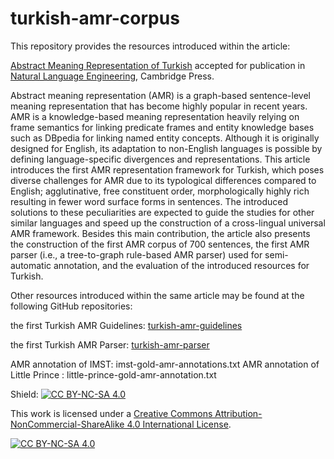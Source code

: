 # turkish-amr-corpus

This repository provides the resources introduced within the article:

[Abstract Meaning Representation of Turkish](https://www.cambridge.org/core/journals/natural-language-engineering) accepted for publication in [Natural Language Engineering](https://www.cambridge.org/core/journals/natural-language-engineering), Cambridge Press.


Abstract meaning representation (AMR) is a graph-based sentence-level meaning representation that has become highly popular in recent years. AMR is a knowledge-based meaning representation heavily relying on frame semantics for linking predicate frames and entity knowledge bases such as DBpedia for linking named entity concepts. Although it is originally designed for English, its adaptation to non-English languages is possible by defining language-specific divergences and representations. This article introduces the first AMR representation framework for Turkish, which poses diverse challenges for AMR due to its typological differences compared to English; agglutinative, free constituent order, morphologically highly rich resulting in fewer word surface forms in sentences. The introduced solutions to these peculiarities are expected to guide the studies for other similar languages and speed up the construction of a cross-lingual universal AMR framework. Besides this main contribution, the article also presents the construction of the first AMR corpus of 700 sentences, the first AMR parser (i.e., a tree-to-graph rule-based AMR parser)
used for semi-automatic annotation, and the evaluation of the introduced resources for Turkish. 


Other resources introduced within the same article may be found at the following GitHub repositories:

the first Turkish AMR Guidelines: [turkish-amr-guidelines](https://github.com/amr-turkish/turkish-amr-parser)


the first Turkish AMR Parser: [turkish-amr-parser](https://github.com/amr-turkish/turkish-amr-parser)

AMR annotation of IMST: imst-gold-amr-annotations.txt
AMR annotation of Little Prince : little-prince-gold-amr-annotation.txt



Shield: [![CC BY-NC-SA 4.0][cc-by-nc-sa-shield]][cc-by-nc-sa]

This work is licensed under a
[Creative Commons Attribution-NonCommercial-ShareAlike 4.0 International License][cc-by-nc-sa].

[![CC BY-NC-SA 4.0][cc-by-nc-sa-image]][cc-by-nc-sa]

[cc-by-nc-sa]: http://creativecommons.org/licenses/by-nc-sa/4.0/
[cc-by-nc-sa-image]: https://licensebuttons.net/l/by-nc-sa/4.0/88x31.png
[cc-by-nc-sa-shield]: https://img.shields.io/badge/License-CC%20BY--NC--SA%204.0-lightgrey.svg
